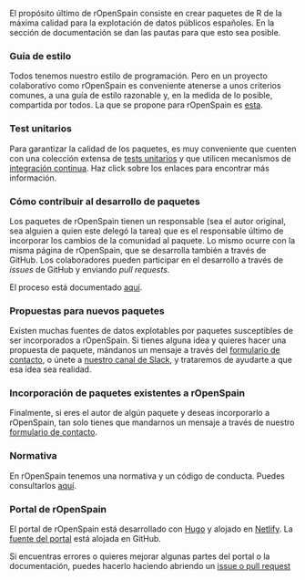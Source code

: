 El propósito último de rOpenSpain consiste en crear paquetes de R de la máxima calidad para la explotación de datos públicos españoles. En la sección de documentación se dan las pautas para que esto sea posible.


### Guía de estilo

Todos tenemos nuestro estilo de programación. Pero en un proyecto colaborativo como rOpenSpain es conveniente atenerse a unos criterios comunes, a una guía de estilo razonable y, en la medida de lo posible, compartida por todos. La que se propone para rOpenSpain es [esta](guia_estilo).


### Test unitarios

Para garantizar la calidad de los paquetes, es muy conveniente que cuenten con una colección extensa de [tests unitarios](tests_unitarios) y que utilicen mecanismos de [integración continua](ci). Haz click sobre los enlaces para encontrar más información.


### Cómo contribuir al desarrollo de paquetes

Los paquetes de rOpenSpain tienen un responsable (sea el autor original, sea alguien a quien este delegó la tarea) que es el responsable último de incorporar los cambios de la comunidad al paquete. Lo mismo ocurre con la misma página de rOpenSpain, que se desarrolla también a través de GitHub. Los colaboradores pueden participar en el desarrollo a través de _issues_ de GitHub y enviando _pull requests_. 

El proceso está documentado [aquí](issues_pull_requests).


### Propuestas para nuevos paquetes

Existen muchas fuentes de datos explotables por paquetes susceptibles de ser incorporados a rOpenSpain. Si tienes alguna idea y quieres hacer una propuesta de paquete, mándanos un mensaje a través del [formulario de contacto](../contact/), o únete a [nuestro canal de Slack](https://join.slack.com/t/ropenspain/shared_invite/zt-ky2e8y2u-frfWuDzHdy1jNLUVyjp0~Q), y trataremos de ayudarte a que esa idea sea realidad.


### Incorporación de paquetes existentes a rOpenSpain

Finalmente, si eres el autor de algún paquete y deseas incorporarlo a rOpenSpain, tan solo tienes que mandarnos un mensaje a través de nuestro [formulario de contacto](../contact/).

### Normativa

En rOpenSpain tenemos una normativa y un código de conducta. Puedes consultarlos [aquí](normativa).

### Portal de rOpenSpain

El portal de rOpenSpain está desarrollado con [Hugo](https://gohugo.io/) y alojado en [Netlify](https://www.netlify.com/). La [fuente del portal](https://github.com/rOpenSpain/website) está alojada en GitHub. 

Si encuentras errores o quieres mejorar algunas partes del portal o la documentación, puedes hacerlo haciendo abriendo un [issue o pull request](issues_pull_requests)
